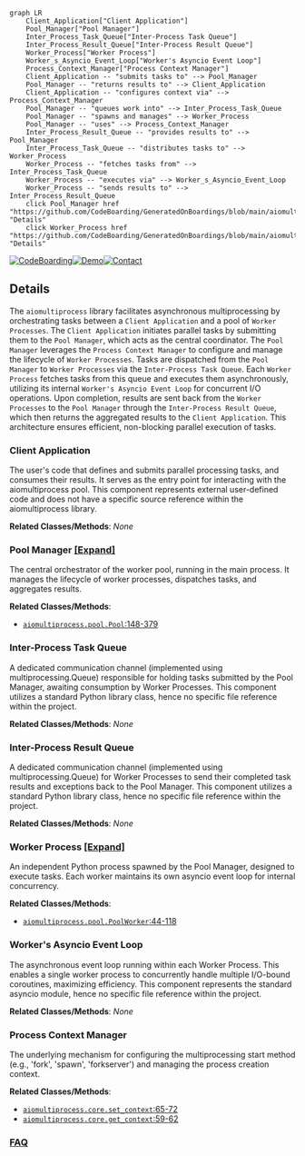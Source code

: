 ```mermaid
graph LR
    Client_Application["Client Application"]
    Pool_Manager["Pool Manager"]
    Inter_Process_Task_Queue["Inter-Process Task Queue"]
    Inter_Process_Result_Queue["Inter-Process Result Queue"]
    Worker_Process["Worker Process"]
    Worker_s_Asyncio_Event_Loop["Worker's Asyncio Event Loop"]
    Process_Context_Manager["Process Context Manager"]
    Client_Application -- "submits tasks to" --> Pool_Manager
    Pool_Manager -- "returns results to" --> Client_Application
    Client_Application -- "configures context via" --> Process_Context_Manager
    Pool_Manager -- "queues work into" --> Inter_Process_Task_Queue
    Pool_Manager -- "spawns and manages" --> Worker_Process
    Pool_Manager -- "uses" --> Process_Context_Manager
    Inter_Process_Result_Queue -- "provides results to" --> Pool_Manager
    Inter_Process_Task_Queue -- "distributes tasks to" --> Worker_Process
    Worker_Process -- "fetches tasks from" --> Inter_Process_Task_Queue
    Worker_Process -- "executes via" --> Worker_s_Asyncio_Event_Loop
    Worker_Process -- "sends results to" --> Inter_Process_Result_Queue
    click Pool_Manager href "https://github.com/CodeBoarding/GeneratedOnBoardings/blob/main/aiomultiprocess/Pool_Manager.md" "Details"
    click Worker_Process href "https://github.com/CodeBoarding/GeneratedOnBoardings/blob/main/aiomultiprocess/Worker_Process.md" "Details"
```

[![CodeBoarding](https://img.shields.io/badge/Generated%20by-CodeBoarding-9cf?style=flat-square)](https://github.com/CodeBoarding/GeneratedOnBoardings)[![Demo](https://img.shields.io/badge/Try%20our-Demo-blue?style=flat-square)](https://www.codeboarding.org/demo)[![Contact](https://img.shields.io/badge/Contact%20us%20-%20contact@codeboarding.org-lightgrey?style=flat-square)](mailto:contact@codeboarding.org)

## Details

The `aiomultiprocess` library facilitates asynchronous multiprocessing by orchestrating tasks between a `Client Application` and a pool of `Worker Processes`. The `Client Application` initiates parallel tasks by submitting them to the `Pool Manager`, which acts as the central coordinator. The `Pool Manager` leverages the `Process Context Manager` to configure and manage the lifecycle of `Worker Processes`. Tasks are dispatched from the `Pool Manager` to `Worker Processes` via the `Inter-Process Task Queue`. Each `Worker Process` fetches tasks from this queue and executes them asynchronously, utilizing its internal `Worker's Asyncio Event Loop` for concurrent I/O operations. Upon completion, results are sent back from the `Worker Processes` to the `Pool Manager` through the `Inter-Process Result Queue`, which then returns the aggregated results to the `Client Application`. This architecture ensures efficient, non-blocking parallel execution of tasks.

### Client Application
The user's code that defines and submits parallel processing tasks, and consumes their results. It serves as the entry point for interacting with the aiomultiprocess pool. This component represents external user-defined code and does not have a specific source reference within the aiomultiprocess library.


**Related Classes/Methods**: _None_

### Pool Manager [[Expand]](./Pool_Manager.md)
The central orchestrator of the worker pool, running in the main process. It manages the lifecycle of worker processes, dispatches tasks, and aggregates results.


**Related Classes/Methods**:

- <a href="https://github.com/omnilib/aiomultiprocess/blob/main/aiomultiprocess/pool.py#L148-L379" target="_blank" rel="noopener noreferrer">`aiomultiprocess.pool.Pool`:148-379</a>


### Inter-Process Task Queue
A dedicated communication channel (implemented using multiprocessing.Queue) responsible for holding tasks submitted by the Pool Manager, awaiting consumption by Worker Processes. This component utilizes a standard Python library class, hence no specific file reference within the project.


**Related Classes/Methods**: _None_

### Inter-Process Result Queue
A dedicated communication channel (implemented using multiprocessing.Queue) for Worker Processes to send their completed task results and exceptions back to the Pool Manager. This component utilizes a standard Python library class, hence no specific file reference within the project.


**Related Classes/Methods**: _None_

### Worker Process [[Expand]](./Worker_Process.md)
An independent Python process spawned by the Pool Manager, designed to execute tasks. Each worker maintains its own asyncio event loop for internal concurrency.


**Related Classes/Methods**:

- <a href="https://github.com/omnilib/aiomultiprocess/blob/main/aiomultiprocess/pool.py#L44-L118" target="_blank" rel="noopener noreferrer">`aiomultiprocess.pool.PoolWorker`:44-118</a>


### Worker's Asyncio Event Loop
The asynchronous event loop running within each Worker Process. This enables a single worker process to concurrently handle multiple I/O-bound coroutines, maximizing efficiency. This component represents the standard asyncio module, hence no specific file reference within the project.


**Related Classes/Methods**: _None_

### Process Context Manager
The underlying mechanism for configuring the multiprocessing start method (e.g., 'fork', 'spawn', 'forkserver') and managing the process creation context.


**Related Classes/Methods**:

- <a href="https://github.com/omnilib/aiomultiprocess/blob/main/aiomultiprocess/core.py#L65-L72" target="_blank" rel="noopener noreferrer">`aiomultiprocess.core.set_context`:65-72</a>
- <a href="https://github.com/omnilib/aiomultiprocess/blob/main/aiomultiprocess/core.py#L59-L62" target="_blank" rel="noopener noreferrer">`aiomultiprocess.core.get_context`:59-62</a>




### [FAQ](https://github.com/CodeBoarding/GeneratedOnBoardings/tree/main?tab=readme-ov-file#faq)
